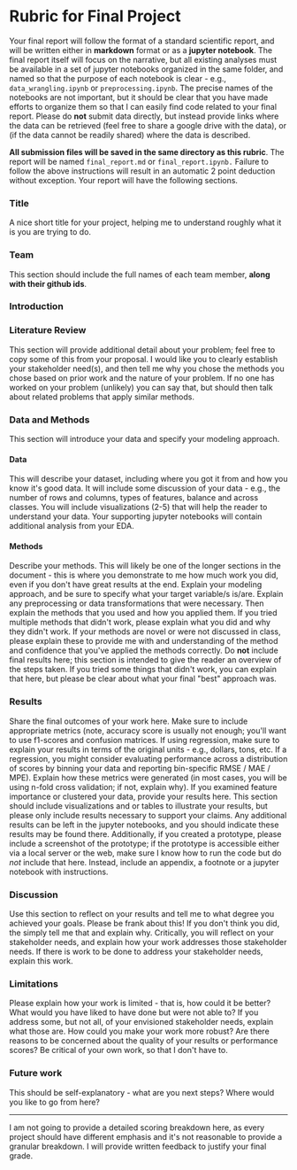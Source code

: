 # Rubric for Final Project

Your final report will follow the format of a standard scientific report, and will be written either in **markdown** format or as a **jupyter notebook**.  The final report itself will focus on the narrative, but all existing analyses must be available in a set of jupyter notebooks organized in the same folder, and named so that the purpose of each notebook is clear - e.g., `data_wrangling.ipynb` or `preprocessing.ipynb`. The precise names of the notebooks are not important, but it should be clear that you have made efforts to organize them so that I can easily find code related to your final report. Please do **not** submit data directly, but instead provide links where the data can be retrieved (feel free to share a google drive with the data), or (if the data cannot be readily shared) where the data is described.  

**All submission files will be saved in the same directory as this rubric**. The report will be named `final_report.md` or `final_report.ipynb.`  Failure to follow the above instructions will result in an automatic 2 point deduction without exception. Your report will have the following sections.

### Title

A nice short title for your project, helping me to understand roughly what it is you are trying to do.

### Team

This section should include the full names of each team member, **along with their github ids**.


### Introduction



### Literature Review

This section will provide additional detail about your problem; feel free to copy some of this from your proposal. I would like you to clearly establish your stakeholder need(s), and then tell me why you chose the methods you chose based on prior work and the nature of your problem. If no one has worked on your problem (unlikely) you can say that, but should then talk about related problems that apply similar methods.

### Data and Methods

This section will introduce your data and specify your modeling approach.

#### Data

This will describe your dataset, including where you got it from and how you know it's good data.  It will include some discussion of your data - e.g., the number of rows and columns, types of features, balance and across classes.  You will include visualizations (2-5) that will help the reader to understand your data. Your supporting jupyter notebooks will contain additional analysis from your EDA.

#### Methods

Describe your methods. This will likely be one of the longer sections in the document - this is where you demonstrate to me how much work you did, even if you don't have great results at the end. Explain your modeling approach, and be sure to specify what your target variable/s is/are. Explain any preprocessing or data transformations that were necessary. Then explain the methods that you used and how you applied them.  If you tried multiple methods that didn't work, please explain what you did and why they didn't work. If your methods are novel or were not discussed in class, please explain these to provide me with and understanding of the method and confidence that you've applied the methods correctly. Do **not** include final results here; this section is intended to give the reader an overview of the steps taken. If you tried some things that didn't work, you can explain that here, but please be clear about what your final "best" approach was.

### Results

Share the final outcomes of your work here.  Make sure to include appropriate metrics (note, accuracy score is usually not enough; you'll want to use f1-scores and confusion matrices.  If using regression, make sure to explain your results in terms of the original units - e.g., dollars, tons, etc. If a regression, you might consider evaluating performance across a distribution of scores by binning your data and reporting bin-specific RMSE / MAE / MPE). Explain how these metrics were generated (in most cases, you will be using n-fold cross validation; if not, explain why).  If you examined feature importance or clustered your data, provide your results here.  This section should include visualizations and or tables to illustrate your results, but please only include results necessary to support your claims. Any additional results can be left in the jupyter notebooks, and you should indicate these results may be found there. Additionally, if you created a prototype, please include a screenshot of the prototype; if the prototype is accessible either via a local server or the web, make sure I know how to run the code but do *not* include that here.  Instead, include an appendix, a footnote or a jupyter notebook with instructions.


### Discussion

Use this section to reflect on your results and tell me to what degree you achieved your goals.  Please be frank about this!  If you don't think you did, the simply tell me that and explain why.  Critically, you will reflect on your stakeholder needs, and explain how your work addresses those stakeholder needs.  If there is work to be done to address your stakeholder needs, explain this work.

### Limitations

Please explain how your work is limited - that is, how could it be better?  What would you have liked to have done but were not able to?  If you address some, but not all, of your envisioned stakeholder needs, explain what those are. How could you make your work more robust?  Are there reasons to be concerned about the quality of your results or performance scores?  Be critical of your own work, so that I don't have to.

### Future work

This should be self-explanatory - what are you next steps?  Where would you like to go from here?

---

I am not going to provide a detailed scoring breakdown here, as every project should have different emphasis and it's not reasonable to provide a granular breakdown.  I will provide written feedback to justify your final grade. 

